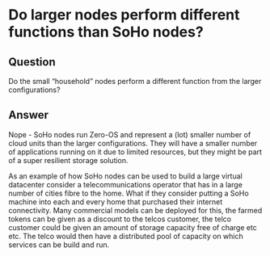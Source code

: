 # Do larger nodes perform different functions than SoHo nodes?

## Question

Do the small “household” nodes perform a different function from the larger configurations?

## Answer

Nope - SoHo nodes run Zero-OS and represent a (lot) smaller number of cloud units than the larger configurations. They will have a smaller number of applications running on it due to limited resources, but they might be part of a super resilient storage solution.

As an example of how SoHo nodes can be used to build a large virtual datacenter consider a telecommunications operator that has in a large number of cities fibre to the home. What if they consider putting a SoHo machine into each and every home that purchased their internet connectivity. Many commercial models can be deployed for this, the farmed tokens can be given as a discount to the telcos customer, the telco customer could be given an amount of storage capacity free of charge etc etc.  The telco would then have a distributed pool of capacity on which services can be build and run.